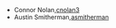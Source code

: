 * Connor Nolan,[cnolan3](https://github.com/cnolan3)
* Austin Smitherman,[asmitherman](https://github.com/asmitherman)
